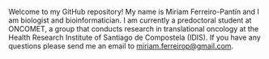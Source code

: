 Welcome to my GitHub repository! My name is Miriam Ferreiro-Pantín and I am biologist and bioinformatician. I am currently a predoctoral student at ONCOMET, a group that conducts research in translational oncology at the Health Research Institute of Santiago de Compostela (IDIS). If you have any questions please send me an email to miriam.ferreirop@gmail.com.
